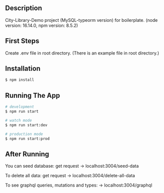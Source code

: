 ## Description

City-Library-Demo project (MySQL-typeorm version) for boilerplate. (node version: 16.14.0, npm version: 8.5.2)

## First Steps

Create .env file in root directory. (There is an example file in root directory.)

## Installation

```bash
$ npm install
```

## Running The App

```bash
# development
$ npm run start

# watch mode
$ npm run start:dev

# production mode
$ npm run start:prod
```

## After Running

You can seed database: get request -> localhost:3004/seed-data

To delete all data: get request -> localhost:3004/delete-all-data

To see graphql queries, mutations and types: -> localhost:3004/graphql